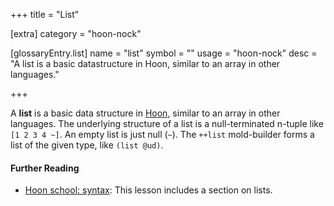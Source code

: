 +++
title = "List"

[extra]
category = "hoon-nock"

[glossaryEntry.list]
name = "list"
symbol = ""
usage = "hoon-nock"
desc = "A list is a basic datastructure in Hoon, similar to an array in other languages."

+++

A **list** is a basic data structure in [Hoon](/reference/glossary/hoon),
similar to an array in other languages. The underlying structure of a list is a
null-terminated n-tuple like `[1 2 3 4 ~]`. An empty list is just null (`~`). The
`++list` mold-builder forms a list of the given type, like `(list @ud)`.

#### Further Reading

- [Hoon school: syntax](/guides/core/hoon-school/B-syntax#lists): This lesson
  includes a section on lists.
